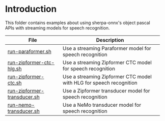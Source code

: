 # Introduction

This folder contains examples about using sherpa-onnx's object pascal
APIs with streaming models for speech recognition.

|File|Description|
|----|-----------|
|[run-paraformer.sh](./run-paraformer.sh)|Use a streaming Paraformer model for speech recognition|
|[run-zipformer-ctc-hlg.sh](./run-zipformer-ctc-hlg.sh)|Use a streaming Zipformer CTC model for speech recognition|
|[run-zipformer-ctc.sh](./run-zipformer-ctc.sh)|Use a streaming Zipformer CTC model with HLG for speech recognition|
|[run-zipformer-transducer.sh](./run-zipformer-transducer.sh)|Use a Zipformer transducer model for speech recognition|
|[run-nemo-transducer.sh](./run-nemo-transducer.sh)|Use a NeMo transducer model for speech recognition|
